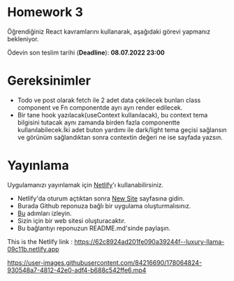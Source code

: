 # Homework 3

Öğrendiğiniz React kavramlarını kullanarak, aşağıdaki görevi yapmanız bekleniyor.

Ödevin son teslim tarihi (**Deadline**): **08.07.2022 23:00**

# Gereksinimler

- Todo ve post olarak fetch ile 2 adet data çekilecek bunları class component ve Fn componentde ayrı ayrı render edilecek.
- Bir tane hook yazılacak(useContext kullanılacak), bu context tema bilgisini tutacak aynı zamanda birden fazla componentte kullanılabilecek.İki adet buton yardımı ile dark/light tema geçisi sağlansın ve görünüm sağlandıktan sonra contextin değeri ne ise sayfada yazsın.

# Yayınlama

Uygulamanızı yayınlamak için [Netlify](https://www.netlify.com/)'ı kullanabilirsiniz.

- Netlify'da oturum açtıktan sonra [New Site](https://app.netlify.com/start) sayfasına gidin.
- Burada Github reponuza bağlı bir uygulama oluşturmalısınız.
- [Bu](https://www.netlify.com/blog/2016/09/29/a-step-by-step-guide-deploying-on-netlify/) adımları izleyin.
- Sizin için bir web sitesi oluşturacaktır.
- Bu bağlantıyı reponuzun README.md'sinde paylaşın.


This is the Netlify link : https://62c8924ad201fe090a39244f--luxury-llama-09c11b.netlify.app


https://user-images.githubusercontent.com/84216690/178064824-930548a7-4812-42e0-adf4-b688c542ffe6.mp4

